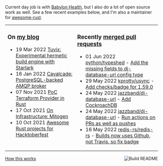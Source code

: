 Current day job is with [Babylon Health](https://github.com/babylonhealth), but I also do a lot of open source work as well. See a few recent examples below, and I'm also a maintainer for [awesome-rust](https://github.com/rust-unofficial/awesome-rust).

<table><tr><td valign="top">

### On [my blog](https://tevps.net/blog)
<!-- blog starts -->
* 19 Mar 2022 [Tuvix: Experimental hermetic build engine with Starlark](https://tevps.net/blog/2022/03/19/tuvix)
* 16 Jan 2022 [Cavalcade: PostgreSQL-backed AMQP broker](https://tevps.net/blog/2022/01/16/cavalcade-amqp-broker)
* 07 Nov 2021 [PoC Terraform Provider in Rust](https://tevps.net/blog/2021/11/07/poc-terraform-provider-rust)
* 17 Oct 2021 [On Infrastructure: Mitogen](https://tevps.net/blog/2021/10/17/infrastructure-mitogen)
* 10 Oct 2021 [Awesome Rust projects for Hacktoberfest](https://tevps.net/blog/2021/10/10/awesome-rust-projects-hacktoberfest)
<!-- blog ends -->

</td><td valign="top">

### Recently [merged pull requests](https://github.com/search?o=desc&q=is%3Apr+author%3Apalfrey+-user%3Apalfrey+is%3Amerged+is%3Apublic&s=created&type=Issues)

<!-- prs starts -->
* 01 Jun 2022 [python/typeshed](https://github.com/python/typeshed) - [Add the missing fields to dj-database-url config type](https://github.com/python/typeshed/pull/8008)
* 29 May 2022 [kprotty/usync](https://github.com/kprotty/usync) - [Add checks/badge for 1.59.0](https://github.com/kprotty/usync/pull/11)
* 24 May 2022 [jazzband/dj-database-url](https://github.com/jazzband/dj-database-url) - [Add CockroachDB](https://github.com/jazzband/dj-database-url/pull/145)
* 24 May 2022 [jazzband/dj-database-url](https://github.com/jazzband/dj-database-url) - [Run actions on PRs as well as pushes](https://github.com/jazzband/dj-database-url/pull/146)
* 16 May 2022 [redis-rs/redis-rs](https://github.com/redis-rs/redis-rs) - [Builds now uses Github, not Travis, so fix badge](https://github.com/redis-rs/redis-rs/pull/607)
<!-- prs ends -->

</td></tr></table>

<a href="https://github.com/palfrey/palfrey/actions"><img src="https://github.com/palfrey/palfrey/workflows/Build%20README/badge.svg?branch=main" align="right" alt="Build README"></a> <a href="https://tevps.net/blog/2020/7/11/customising-github-profile-pages/">How this works</a>
